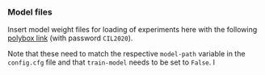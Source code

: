 ### Model files

Insert model weight files for loading of experiments here with the following [polybox link](https://polybox.ethz.ch/index.php/s/61AMzol0pBlbKCl) (with password `CIL2020`).

Note that these need to match the respective `model-path` variable in the `config.cfg` file and that `train-model` needs to be set to `False`.
l